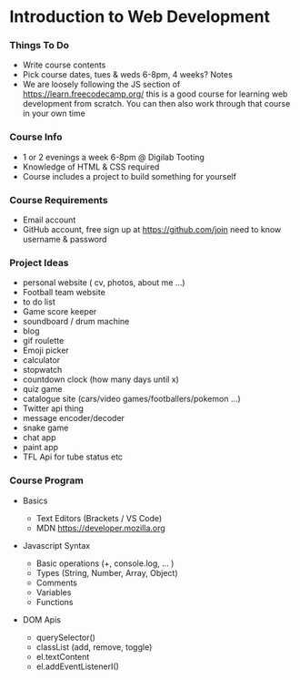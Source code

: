 # Introduction to Web Development
### Things To Do

* Write course contents
* Pick course dates, tues & weds 6-8pm, 4 weeks?
Notes
* We are loosely following the JS section of https://learn.freecodecamp.org/ this is a good course for learning web development from scratch. You can then also work through that course in your own time

### Course Info
* 1 or 2 evenings a week 6-8pm @ Digilab Tooting
* Knowledge of HTML & CSS required
* Course includes a project to build something for yourself


### Course Requirements
* Email account
* GitHub account, free sign up at https://github.com/join need to know username & password


### Project Ideas

* personal website ( cv, photos, about me …)
* Football team website
* to do list
* Game score keeper
* soundboard / drum machine
* blog
* gif roulette
* Emoji picker
* calculator
* stopwatch
* countdown clock (how many days until x)
* quiz game
* catalogue site (cars/video games/footballers/pokemon ...)
* Twitter api thing
* message encoder/decoder
* snake game
* chat app
* paint app
* TFL Api for tube status etc

### Course Program

* Basics
  * Text Editors (Brackets / VS Code)
  * MDN https://developer.mozilla.org

* Javascript Syntax
  * Basic operations (+, console.log, … )
  * Types (String, Number, Array, Object)
  * Comments
  * Variables
  * Functions

* DOM Apis
  * querySelector()
  * classList (add, remove, toggle)
  * el.textContent
  * el.addEventListenerI()
